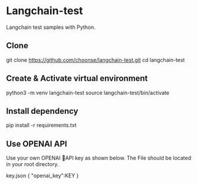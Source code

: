 # Langchain-test

Langchain test samples with Python.

## Clone
git clone https://github.com/choonse/langchain-test.git
cd langchain-test

## Create & Activate virtual environment
python3 -m venv langchain-test
source langchain-test/bin/activate

## Install dependency
pip install -r requirements.txt

## Use OPENAI API
Use your own OPENAI API key as shown below.
The File should be located in your root directory.

key.json
{
  "openai_key":KEY
}
